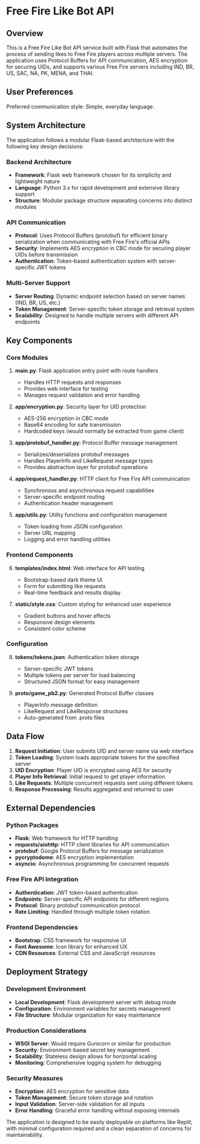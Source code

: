 # Free Fire Like Bot API

## Overview

This is a Free Fire Like Bot API service built with Flask that automates the process of sending likes to Free Fire players across multiple servers. The application uses Protocol Buffers for API communication, AES encryption for securing UIDs, and supports various Free Fire servers including IND, BR, US, SAC, NA, PK, MENA, and THAI.

## User Preferences

Preferred communication style: Simple, everyday language.

## System Architecture

The application follows a modular Flask-based architecture with the following key design decisions:

### Backend Architecture
- **Framework**: Flask web framework chosen for its simplicity and lightweight nature
- **Language**: Python 3.x for rapid development and extensive library support
- **Structure**: Modular package structure separating concerns into distinct modules

### API Communication
- **Protocol**: Uses Protocol Buffers (protobuf) for efficient binary serialization when communicating with Free Fire's official APIs
- **Security**: Implements AES encryption in CBC mode for securing player UIDs before transmission
- **Authentication**: Token-based authentication system with server-specific JWT tokens

### Multi-Server Support
- **Server Routing**: Dynamic endpoint selection based on server names (IND, BR, US, etc.)
- **Token Management**: Server-specific token storage and retrieval system
- **Scalability**: Designed to handle multiple servers with different API endpoints

## Key Components

### Core Modules

1. **main.py**: Flask application entry point with route handlers
   - Handles HTTP requests and responses
   - Provides web interface for testing
   - Manages request validation and error handling

2. **app/encryption.py**: Security layer for UID protection
   - AES-256 encryption in CBC mode
   - Base64 encoding for safe transmission
   - Hardcoded keys (would normally be extracted from game client)

3. **app/protobuf_handler.py**: Protocol Buffer message management
   - Serializes/deserializes protobuf messages
   - Handles PlayerInfo and LikeRequest message types
   - Provides abstraction layer for protobuf operations

4. **app/request_handler.py**: HTTP client for Free Fire API communication
   - Synchronous and asynchronous request capabilities
   - Server-specific endpoint routing
   - Authentication header management

5. **app/utils.py**: Utility functions and configuration management
   - Token loading from JSON configuration
   - Server URL mapping
   - Logging and error handling utilities

### Frontend Components

6. **templates/index.html**: Web interface for API testing
   - Bootstrap-based dark theme UI
   - Form for submitting like requests
   - Real-time feedback and results display

7. **static/style.css**: Custom styling for enhanced user experience
   - Gradient buttons and hover effects
   - Responsive design elements
   - Consistent color scheme

### Configuration

8. **tokens/tokens.json**: Authentication token storage
   - Server-specific JWT tokens
   - Multiple tokens per server for load balancing
   - Structured JSON format for easy management

9. **proto/game_pb2.py**: Generated Protocol Buffer classes
   - PlayerInfo message definition
   - LikeRequest and LikeResponse structures
   - Auto-generated from .proto files

## Data Flow

1. **Request Initiation**: User submits UID and server name via web interface
2. **Token Loading**: System loads appropriate tokens for the specified server
3. **UID Encryption**: Player UID is encrypted using AES for security
4. **Player Info Retrieval**: Initial request to get player information
5. **Like Requests**: Multiple concurrent requests sent using different tokens
6. **Response Processing**: Results aggregated and returned to user

## External Dependencies

### Python Packages
- **Flask**: Web framework for HTTP handling
- **requests/aiohttp**: HTTP client libraries for API communication
- **protobuf**: Google Protocol Buffers for message serialization
- **pycryptodome**: AES encryption implementation
- **asyncio**: Asynchronous programming for concurrent requests

### Free Fire API Integration
- **Authentication**: JWT token-based authentication
- **Endpoints**: Server-specific API endpoints for different regions
- **Protocol**: Binary protobuf communication protocol
- **Rate Limiting**: Handled through multiple token rotation

### Frontend Dependencies
- **Bootstrap**: CSS framework for responsive UI
- **Font Awesome**: Icon library for enhanced UX
- **CDN Resources**: External CSS and JavaScript resources

## Deployment Strategy

### Development Environment
- **Local Development**: Flask development server with debug mode
- **Configuration**: Environment variables for secrets management
- **File Structure**: Modular organization for easy maintenance

### Production Considerations
- **WSGI Server**: Would require Gunicorn or similar for production
- **Security**: Environment-based secret key management
- **Scalability**: Stateless design allows for horizontal scaling
- **Monitoring**: Comprehensive logging system for debugging

### Security Measures
- **Encryption**: AES encryption for sensitive data
- **Token Management**: Secure token storage and rotation
- **Input Validation**: Server-side validation for all inputs
- **Error Handling**: Graceful error handling without exposing internals

The application is designed to be easily deployable on platforms like Replit, with minimal configuration required and a clean separation of concerns for maintainability.